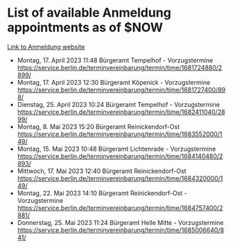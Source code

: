 # List of available Anmeldung appointments as of $NOW
[Link to Anmeldung website](https://service.berlin.de/terminvereinbarung/termin/tag.php?termin=1&anliegen[]=120686&dienstleisterlist=122210,122217,327316,122219,327312,122227,327314,122231,327346,122243,327348,122254,122252,329742,122260,329745,122262,329748,122271,327278,122273,327274,122277,327276,330436,122280,327294,122282,327290,122284,327292,122291,327270,122285,327266,122286,327264,122296,327268,150230,329760,122297,327286,122294,327284,122312,329763,122314,329775,122304,327330,122311,327334,122309,327332,317869,122281,327352,122279,329772,122283,122276,327324,122274,327326,122267,329766,122246,327318,122251,327320,122257,327322,122208,327298,122226,327300&herkunft=http%3A%2F%2Fservice.berlin.de%2Fdienstleistung%2F120686%2F)
- Montag, 17. April 2023 11:48 Bürgeramt Tempelhof - Vorzugstermine https://service.berlin.de/terminvereinbarung/termin/time/1681724880/2899/
- Montag, 17. April 2023 12:30 Bürgeramt Köpenick - Vorzugstermine https://service.berlin.de/terminvereinbarung/termin/time/1681727400/898/
- Dienstag, 25. April 2023 10:24 Bürgeramt Tempelhof - Vorzugstermine https://service.berlin.de/terminvereinbarung/termin/time/1682411040/2899/
- Montag, 8. Mai 2023 15:20 Bürgeramt Reinickendorf-Ost https://service.berlin.de/terminvereinbarung/termin/time/1683552000/149/
- Montag, 15. Mai 2023 10:48 Bürgeramt Lichtenrade - Vorzugstermine https://service.berlin.de/terminvereinbarung/termin/time/1684140480/2893/
- Mittwoch, 17. Mai 2023 12:40 Bürgeramt Reinickendorf-Ost https://service.berlin.de/terminvereinbarung/termin/time/1684320000/149/
- Montag, 22. Mai 2023 14:10 Bürgeramt Reinickendorf-Ost - Vorzugstermine https://service.berlin.de/terminvereinbarung/termin/time/1684757400/2881/
- Donnerstag, 25. Mai 2023 11:24 Bürgeramt Helle Mitte - Vorzugstermine https://service.berlin.de/terminvereinbarung/termin/time/1685006640/841/
